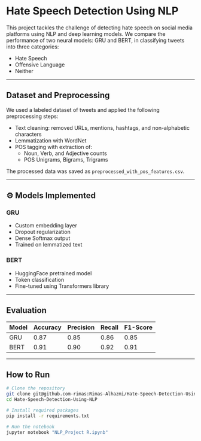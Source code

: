 # Hate Speech Detection Using NLP

This project tackles the challenge of detecting hate speech on social media platforms using NLP and deep learning models. We compare the performance of two neural models: GRU and BERT, in classifying tweets into three categories:

- Hate Speech  
- Offensive Language  
- Neither

---

##  Dataset and Preprocessing

We used a labeled dataset of tweets and applied the following preprocessing steps:

- Text cleaning: removed URLs, mentions, hashtags, and non-alphabetic characters
- Lemmatization with WordNet
- POS tagging with extraction of:
  - Noun, Verb, and Adjective counts
  - POS Unigrams, Bigrams, Trigrams

The processed data was saved as `preprocessed_with_pos_features.csv`.

---

## ⚙️ Models Implemented

### GRU
- Custom embedding layer
- Dropout regularization
- Dense Softmax output
- Trained on lemmatized text

### BERT
- HuggingFace pretrained model
- Token classification
- Fine-tuned using Transformers library

---

##  Evaluation

| Model | Accuracy | Precision | Recall | F1-Score |
|-------|----------|-----------|--------|----------|
| GRU   | 0.87     | 0.85      | 0.86   | 0.85     |
| BERT  | 0.91     | 0.90      | 0.92   | 0.91     |

---

##  How to Run

```bash
# Clone the repository
git clone git@github.com-rimas:Rimas-Alhazmi/Hate-Speech-Detection-Using-NLP.git
cd Hate-Speech-Detection-Using-NLP

# Install required packages
pip install -r requirements.txt

# Run the notebook
jupyter notebook "NLP_Project R.ipynb"
